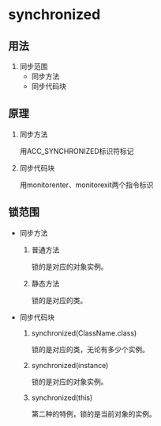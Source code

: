 # synchronized

## 用法

1. 同步范围
    * 同步方法
    * 同步代码块

## 原理

1. 同步方法

   用ACC_SYNCHRONIZED标识符标记

2. 同步代码块

   用monitorenter、monitorexit两个指令标识

## 锁范围

* 同步方法
    1. 普通方法

       锁的是对应的对象实例。

    2. 静态方法

       锁的是对应的类。

* 同步代码块

    1. synchronized(ClassName.class)

       锁的是对应的类，无论有多少个实例。

    2. synchronized(instance)

       锁的是对应的对象实例。

    3. synchronized(this)

       第二种的特例，锁的是当前对象的实例。

   
